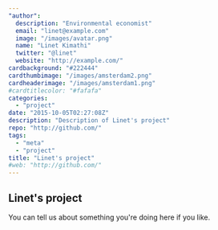 ```yaml
---
"author":
  description: "Environmental economist"
  email: "linet@example.com"
  image: "/images/avatar.png"
  name: "Linet Kimathi"
  twitter: "@linet"
  website: "http://example.com/"
cardbackground: "#222444"
cardthumbimage: "/images/amsterdam2.png"
cardheaderimage: "/images/amsterdam1.png"
#cardtitlecolor: "#fafafa"
categories:
  - "project"
date: "2015-10-05T02:27:08Z"
description: "Description of Linet's project"
repo: "http://github.com/"
tags:
  - "meta"
  - "project"
title: "Linet's project"
#web: "http://github.com/"
---
```


## Linet's project

You can tell us about something you're doing here if you like.